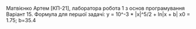 Матвієнко Артем [КП-21], лаборатора робота 1 з основ програмування
Варіант 15.
Формула для першої задачі: y = 10^-3 * |x|^5/2 + ln|x + b|
x0 = 1.75;  b=35.4